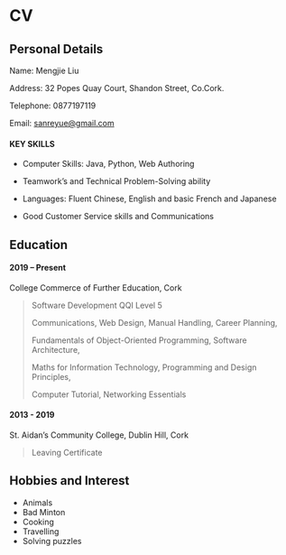 # CV

## Personal Details

Name: Mengjie Liu

Address: 32 Popes Quay Court, Shandon Street, Co.Cork.

Telephone: 0877197119

Email: sanreyue@gmail.com


#### KEY SKILLS 
- Computer Skills: Java, Python, Web Authoring 

- Teamwork’s and Technical Problem-Solving ability 

- Languages: Fluent Chinese, English and basic French and Japanese 

- Good Customer Service skills and Communications 

## Education
#### 2019 – Present        
College Commerce of Further Education, Cork 

> Software Development QQI Level 5 
>
> Communications, Web Design, Manual Handling, Career Planning,  
>
> Fundamentals of Object-Oriented Programming, Software Architecture, 
>
> Maths for Information Technology, Programming and Design Principles, 
>
> Computer Tutorial, Networking Essentials 

#### 2013 - 2019                          
St. Aidan’s Community College, Dublin Hill, Cork 
> Leaving Certificate  

## Hobbies and Interest

+ Animals
+ Bad Minton
+ Cooking
+ Travelling
+ Solving puzzles





